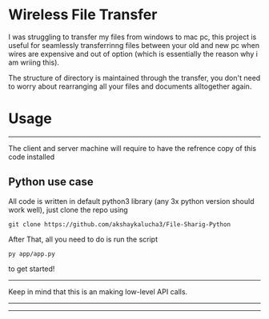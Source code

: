 # Wireless File Transfer

I was struggling to transfer my files from windows to mac pc, this project is useful for seamlessly transferrinng files between your old and new pc when wires are expensive and out of option (which is essentially the reason why i am wriing this).

The structure of directory is maintained through the transfer, you don't need to worry about rearranging all your files and documents alltogether again.


# Usage
---
The client and server machine will require to have the refrence copy of this code installed

## Python use case
All code is written in default python3 library (any 3x python version should work well), just clone the repo using

```
git clone https://github.com/akshaykalucha3/File-Sharig-Python
```
After That, all you need to do is run the script
```
py app/app.py
```
to get started!

---

Keep in mind that this is an making low-level API calls. 

---
---